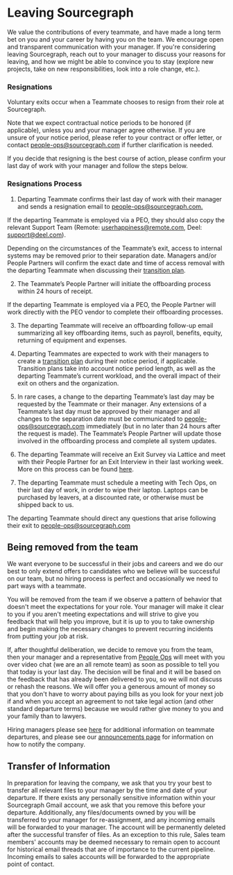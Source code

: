 # Leaving Sourcegraph

We value the contributions of every teammate, and have made a long term bet on you and your career by having you on the team. We encourage open and transparent communication with your manager. If you're considering leaving Sourcegraph, reach out to your manager to discuss your reasons for leaving, and how we might be able to convince you to stay (explore new projects, take on new responsibilities, look into a role change, etc.).

### Resignations

Voluntary exits occur when a Teammate chooses to resign from their role at Sourcegraph.

Note that we expect contractual notice periods to be honored (if applicable), unless you and your manager agree otherwise. If you are unsure of your notice period, please refer to your contract or offer letter, or contact [people-ops@sourcegraph.com](mailto:people-ops@sourcegraph.com) if further clarification is needed.

If you decide that resigning is the best course of action, please confirm your last day of work with your manager and follow the steps below.

### Resignations Process

1.  Departing Teammate confirms their last day of work with their manager and sends a resignation email to [people-ops@sourcegraph.com.](mailto:people-ops@sourcegraph.com)

If the departing Teammate is employed via a PEO, they should also copy the relevant Support Team (Remote: [userhappiness@remote.com](mailto:userhappiness@remote.com), Deel: ​​[support@deel.com](mailto:support@deel.com)).

Depending on the circumstances of the Teammate’s exit, access to internal systems may be removed prior to their separation date. Managers and/or People Partners will confirm the exact date and time of access removal with the departing Teammate when discussing their [transition plan](https://docs.google.com/document/d/1pFoQY5VKAM8H-Q69Xc_SIXU_oNUiuHowwSnn2oPZqwA/edit#bookmark=id.q9phc12hbdv4).

2.  The Teammate’s People Partner will initiate the offboarding process within 24 hours of receipt.

If the departing Teammate is employed via a PEO, the People Partner will work directly with the PEO vendor to complete their offboarding processes.

3.  The departing Teammate will receive an offboarding follow-up email summarizing all key offboarding items, such as payroll, benefits, equity, returning of equipment and expenses.

4.  Departing Teammates are expected to work with their managers to create a [transition plan](https://docs.google.com/document/d/1pFoQY5VKAM8H-Q69Xc_SIXU_oNUiuHowwSnn2oPZqwA/edit#bookmark=id.q9phc12hbdv4) during their notice period, if applicable. Transition plans take into account notice period length, as well as the departing Teammate’s current workload, and the overall impact of their exit on others and the organization.
5.  In rare cases, a change to the departing Teammate’s last day may be requested by the Teammate or their manager. Any extensions of a Teammate’s last day must be approved by their manager and all changes to the separation date must be communicated to [people-ops@sourcegraph.com](mailto:people-ops@sourcegraph.com) immediately (but in no later than 24 hours after the request is made). The Teammate’s People Partner will update those involved in the offboarding process and complete all system updates.
6.  The departing Teammate will receive an Exit Survey via Lattice and meet with their People Partner for an Exit Interview in their last working week. More on this process can be found [here](/departments/people-talent/people-ops/process/performance-coaching/exit-interview/index.md).

7.  The departing Teammate must schedule a meeting with Tech Ops, on their last day of work, in order to wipe their laptop. Laptops can be purchased by leavers, at a discounted rate, or otherwise must be shipped back to us.

The departing Teammate should direct any questions that arise following their exit to [people-ops@sourcegraph.com](mailto:people-ops@sourcegraph.com)

## Being removed from the team

We want everyone to be successful in their jobs and careers and we do our best to only extend offers to candidates who we believe will be successful on our team, but no hiring process is perfect and occasionally we need to part ways with a teammate.

You will be removed from the team if we observe a pattern of behavior that doesn't meet the expectations for your role. Your manager will make it clear to you if you aren't meeting expectations and will strive to give you feedback that will help you improve, but it is up to you to take ownership and begin making the necessary changes to prevent recurring incidents from putting your job at risk.

If, after thoughtful deliberation, we decide to remove you from the team, then your manager and a representative from [People Ops](../../index.md) will meet with you over video chat (we are an all remote team) as soon as possible to tell you that today is your last day. The decision will be final and it will be based on the feedback that has already been delivered to you, so we will not discuss or rehash the reasons. We will offer you a generous amount of money so that you don't have to worry about paying bills as you look for your next job if and when you accept an agreement to not take legal action (and other standard departure terms) because we would rather give money to you and your family than to lawyers.

Hiring managers please see [here](https://docs.google.com/document/d/1pFoQY5VKAM8H-Q69Xc_SIXU_oNUiuHowwSnn2oPZqwA/edit?ts=5e99ea90) for additional information on teammate departures, and please see our [announcements page](../../../../company-info-and-process/communication/announcements.md) for information on how to notify the company.

## Transfer of Information

In preparation for leaving the company, we ask that you try your best to transfer all relevant files to your manager by the time and date of your departure. If there exists any personally sensitive information within your Sourcegraph Gmail account, we ask that you remove this before your departure. Additionally, any files/documents owned by you will be transferred to your manager for re-assignment, and any incoming emails will be forwarded to your manager. The account will be permanently deleted after the successful transfer of files. As an exception to this rule, Sales team members' accounts may be deemed necessary to remain open to account for historical email threads that are of importance to the current pipeline. Incoming emails to sales accounts will be forwarded to the appropriate point of contact.
